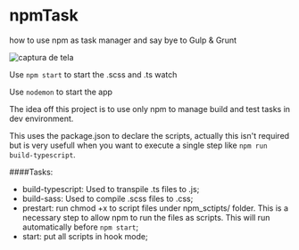 # npmTask
how to use npm as task manager and say bye to Gulp &amp; Grunt

![captura de tela](https://cloud.githubusercontent.com/assets/20716736/20402442/e22a528c-ace3-11e6-9489-a51962ba46c6.png)


Use `npm start` to start the .scss and .ts watch

Use `nodemon` to start the app


The idea off this project is to use only npm to manage build and test tasks in dev environment.

This uses the package.json to declare the scripts, actually this isn't required but is very usefull when you want to execute a single step like `npm run build-typescript`.

####Tasks:
* build-typescript: Used to transpile .ts files to .js;
* build-sass: Used to compile .scss files to .css;
* prestart: run chmod +x to script files under npm_sctipts/ folder. This is a necessary step to allow npm to run the files as scripts. This will run automatically before `npm start`;
* start: put all scripts in hook mode;


